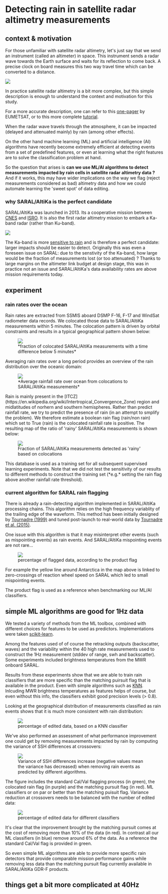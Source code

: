 # Detecting rain in satellite radar altimetry measurements

## context & motivation

For those unfamiliar with satellite radar altimetry, let's just say that we send an instrument (called an altimeter) in space. This instrument sends a radar wave towards the Earth surface and waits for its reflection to come back. A precise clock on board measures this two way travel time which can be converted to a distance.

<img src="https://upload.wikimedia.org/wikipedia/commons/thumb/4/41/How_satellite_radar_altimetry_works_%2816980176380%29.png/797px-How_satellite_radar_altimetry_works_%2816980176380%29.png" style="display: block; margin: auto;" />

In practice satellite radar altimetry is a bit more complex, but this simple description is enough to understand the context and motivation for this study.

For a more accurate description, one can refer to this [one-pager](https://www.eumetsat.int/altimetry-technique) by EUMETSAT, or to this more complete [tutorial](http://www.altimetry.info/radar-altimetry-tutorial/).

When the radar wave travels through the atmosphere, it can be impacted (delayed and attenuated mainly) by rain (among other effects).

On the other hand machine learning (ML) and artificial intelligence (AI) algorithms have recently become extremely efficient at detecting events from a set of predefined features, or even at learning what the right features are to solve the classification problem at hand.

So the question that arises is **can we use ML/AI algorithms to detect measurements impacted by rain cells in satellite radar altimetry data ?**
And if it works, this may have wider implications on the way we flag (reject measurements considered as bad) altimetry data and how we could automate learning the 'sweet spot' of data editing. 

### why SARAL/AltiKa is the perfect candidate

SARAL/AltiKa was launched in 2013. Its a cooperative mission between [CNES](https://cnes.fr) and [ISRO](https://www.isro.gov.in/). It is also the first radar altimetry mission to embark a Ka-band radar (rather than Ku-band). 

<img src="https://altika-saral.cnes.fr/sites/default/files/styles/large/public/drupal/201506/image/bpc_saral-illustration_p43253.jpg?itok=SUp2HY_4" style="display: block; margin: auto;" />

The Ka-band is more [sensitive to rain](http://www.satmagazine.com/story.php?number=2058631290) and is therefore a perfect candidate: larger impacts should be easier to detect.
Originally this was even a foreseen issue on SARAL: due to the senstivity of the Ka-band, how large would be the fraction of measurements lost (or too attenuated) ? 
Thanks to large margins on the altimeter link budget at design stage, this was in practice not an issue and SARAL/AltiKa's data availability rates are above mission requirements today.

## experiment

### rain rates over the ocean

Rain rates are extracted from SSMIS aboard DSMP F-16, F-17 and WindSat radiometer data records. We colocated those data to SARAL/AltiKa measurements within 5 minutes. 
The colocation pattern is driven by orbital constraints and results in a typical geographical pattern shown below:

<figure>
    <img src="docs/assets/rain_flag/TableStats2Grid_AL_TimeLagFraction.png"  style="display: block; margin: auto;"/> 
    <figcaption>*fraction of colocated SARAL/AltiKa measurements with a time difference below 5 minutes*</figcaption>
</figure>

Averaging rain rates over a long period provides an overview of the rain distribution over the oceanic domain:

<figure>
    <img src="docs/assets/rain_flag/TableStats2Grid_AL_RainfallRate.png"  style="display: block; margin: auto;"/> 
    <figcaption>*Average rainfall rate over ocean from colocations to SARAL/AltiKa measurements*</figcaption>
</figure>
Rain is mainly present in the [ITCZ](https://en.wikipedia.org/wiki/Intertropical_Convergence_Zone) region and midlatitudes of norhern and southern hemispheres. Rather than predict rainfall rate, we try to predict the presence of rain (in an attempt to smplify the problem).
We therefore estimate a boolean rain flag (rain/non rain) which set to True (rain) is the colocated rainfall rate is positive.
The resulting map of the ratio of 'rainy' SARAL/AltiKa measurements is shown below:

<figure>
    <img src="docs/assets/rain_flag/TableStats2Grid_AL_RainFraction.png"  style="display: block; margin: auto;"/> 
    <figcaption>Fraction of SARAL/AltiKa measurements detected as 'rainy' based on colocations</figcaption>
</figure>
This database is used as a training set for all subsequent supervised learning experiments.
Note that we did not test the sensitivity of our results to different methods to construct the training set (*e.g.* setting the rain flag above another rainfall rate threshold).

### current algorithm for SARAL rain flagging

There is already a rain-detecting algorithm implemented in SARAL/AltiKa processing chains.
This algorithm relies on the high frequency variablity of the trailing edge of the waveform.
This method has been initially designed by [Tournadre (1999)](https://www.academia.edu/28146154/Estimation_of_rainfall_from_Ka_band_altimeter_data_computation_of_waveforms_in_presence_of_rain)
and tuned post-launch to real-world data by [Tournadre et al. (2015)](https://archimer.ifremer.fr/doc/00286/39674/41519.pdf).

One issue with this algorithm is that it may misinterpret other events (such as mispointing events) as rain events. And SARAL/AltiKa mispointing events are not rare... 

<figure>
    <img src="docs/assets/rain_flag/TableStats2Grid_AL_PcentTeVar.png"  style="display: block; margin: auto;"/>
    <figcaption>percentage of flagged data, according to the product flag</figcaption>
</figure>

For example the yellow line around Antarctica in the map above is linked to zero-crossings of reaction wheel speed on SARAL which led to small mispointing events.

The product flag is used as a reference when benchmarking our ML/AI classifiers.

## simple ML algorithms are good for 1Hz data

We tested a variety of methods from the ML toolbox, combined with different choices for features to be used as predictors.
Implementations were taken [scikit-learn](https://scikit-learn.org/stable/).

Among the features used of of course the retracking outputs (backscatter, waves) and the variability within the 40 high rate measurements used to construct the 1Hz measurement (stddev of range, swh and backscatter).
Some experiments included brightness temperatures from the MWR onboard SARAL. 

Results from these experiments show that we are able to train rain classifiers that are more specific than the matching puirsuit flag that is available in the product. 
Even with simple algorithms such as [KNN](https://ieeexplore.ieee.org/abstract/document/549118).
Inlcuding MWR brightness temperatures as features helps of course, but even without this info, the classifiers exhibit good precision levels (> 0.8).

Looking at the geographical distribution of measurements classified as rain events shows that it is much more consistent with rain distribution:

<figure>
    <img src="docs/assets/rain_flag/TableStats2Grid_AL_Pluie_KNN.png"  style="display: block; margin: auto;"/>
    <figcaption>percentage of edited data, based on a KNN classifier</figcaption>
</figure>

We've also performed an assessment of what performance improvement one could get by removing measurements impacted by rain by computing the variance of SSH differences at crossovers:

<figure>
    <img src="docs/assets/rain_flag/variance\ increase.png"  style="display: block; margin: auto;"/>
    <figcaption>Variance of SSH differences increase (negative values mean the variance has decreased) when removing rain events as predicted by different algorithms. </figcaption>
</figure>
 
The figure includes the standard Cal/Val flagging process (in green), the colocated rain flag (in purple) and the matching pursuit flag (in red). 
ML classifiers or on par or better than the matching puisuit flag. 
Variance reduction at crossovers needs to be balanced with the number of edited data:

<figure>
    <img src="docs/assets/rain_flag/08_editing.png"  style="display: block; margin: auto;"/>
    <figcaption>percentage of edited data for different classifiers</figcaption>
</figure>

It's clear that the improvement brought by the matching pursuit comes at the cost of removing more than 10% of the data (in red). In contrast all our ML classifiers (in blue) remove around 6% of the data.
As a reference the standard Cal/Val flag is provided in green.

So even simple ML algorithms are able to provide more specific rain detectors that provide comparable mission performance gains while removing less data than the matching pursuit flag currently available in SARAL/AltiKa GDR-F products.

## things get a bit more complicated at 40Hz